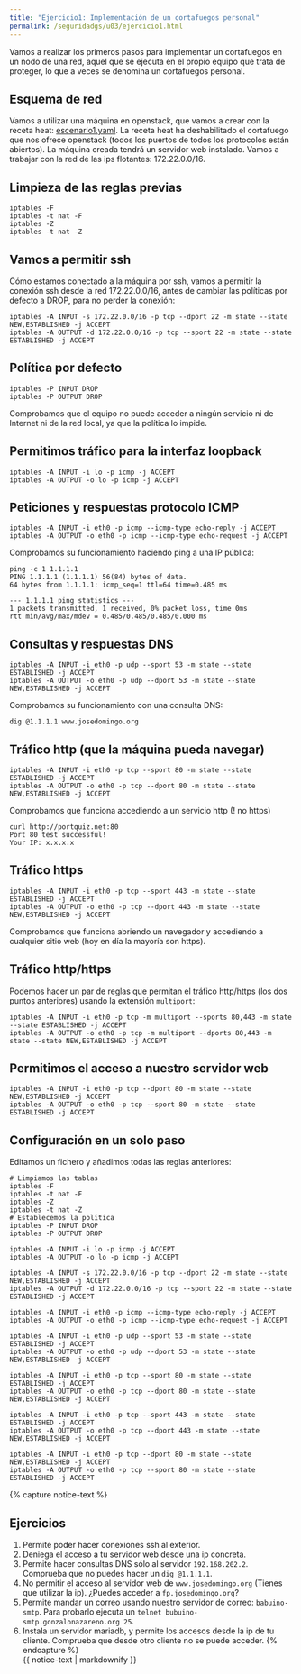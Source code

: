 ```yaml
---
title: "Ejercicio1: Implementación de un cortafuegos personal"
permalink: /seguridadgs/u03/ejercicio1.html
---
```


Vamos a realizar los primeros pasos para implementar un cortafuegos en un nodo de una red, aquel que se ejecuta en el propio equipo que trata de proteger, lo que a veces se denomina un cortafuegos personal.

## Esquema de red

Vamos a utilizar una máquina en openstack, que vamos a crear con la receta heat: [escenario1.yaml](escenario1.yaml). La receta heat ha deshabilitado el cortafuego que nos ofrece openstack (todos los puertos de todos los protocolos están abiertos). La máquina creada tendrá un servidor web instalado. Vamos a trabajar con la red de las ips flotantes: 172.22.0.0/16.

## Limpieza de las reglas previas

    iptables -F
    iptables -t nat -F
    iptables -Z
    iptables -t nat -Z

## Vamos a permitir ssh

Cómo estamos conectado a la máquina por ssh, vamos a permitir la conexión ssh desde la red 172.22.0.0/16, antes de cambiar las políticas por defecto a DROP, para no perder la conexión:

    iptables -A INPUT -s 172.22.0.0/16 -p tcp --dport 22 -m state --state NEW,ESTABLISHED -j ACCEPT
    iptables -A OUTPUT -d 172.22.0.0/16 -p tcp --sport 22 -m state --state ESTABLISHED -j ACCEPT

## Política por defecto

    iptables -P INPUT DROP
    iptables -P OUTPUT DROP

Comprobamos que el equipo no puede acceder a ningún servicio ni de Internet ni de la red local, ya que la política lo impide.

## Permitimos tráfico para la interfaz loopback

    iptables -A INPUT -i lo -p icmp -j ACCEPT
    iptables -A OUTPUT -o lo -p icmp -j ACCEPT

## Peticiones y respuestas protocolo ICMP

    iptables -A INPUT -i eth0 -p icmp --icmp-type echo-reply -j ACCEPT
    iptables -A OUTPUT -o eth0 -p icmp --icmp-type echo-request -j ACCEPT
    

Comprobamos su funcionamiento haciendo ping a una IP pública:

    ping -c 1 1.1.1.1
    PING 1.1.1.1 (1.1.1.1) 56(84) bytes of data.
    64 bytes from 1.1.1.1: icmp_seq=1 ttl=64 time=0.485 ms

    --- 1.1.1.1 ping statistics ---
    1 packets transmitted, 1 received, 0% packet loss, time 0ms
    rtt min/avg/max/mdev = 0.485/0.485/0.485/0.000 ms

## Consultas y respuestas DNS

    iptables -A INPUT -i eth0 -p udp --sport 53 -m state --state ESTABLISHED -j ACCEPT
    iptables -A OUTPUT -o eth0 -p udp --dport 53 -m state --state NEW,ESTABLISHED -j ACCEPT

Comprobamos su funcionamiento con una consulta DNS:

    dig @1.1.1.1 www.josedomingo.org

## Tráfico http (que la máquina pueda navegar)

    iptables -A INPUT -i eth0 -p tcp --sport 80 -m state --state ESTABLISHED -j ACCEPT
    iptables -A OUTPUT -o eth0 -p tcp --dport 80 -m state --state NEW,ESTABLISHED -j ACCEPT


Comprobamos que funciona accediendo a un servicio http (! no https)

    curl http://portquiz.net:80
    Port 80 test successful!
    Your IP: x.x.x.x

## Tráfico https

    iptables -A INPUT -i eth0 -p tcp --sport 443 -m state --state ESTABLISHED -j ACCEPT
    iptables -A OUTPUT -o eth0 -p tcp --dport 443 -m state --state NEW,ESTABLISHED -j ACCEPT
 
Comprobamos que funciona abriendo un navegador y accediendo a cualquier sitio web (hoy en día la mayoría son https). 

## Tráfico http/https

Podemos hacer un par de reglas que permitan el tráfico http/https (los dos puntos anteriores) usando la extensión `multiport`:

    iptables -A INPUT -i eth0 -p tcp -m multiport --sports 80,443 -m state --state ESTABLISHED -j ACCEPT
    iptables -A OUTPUT -o eth0 -p tcp -m multiport --dports 80,443 -m state --state NEW,ESTABLISHED -j ACCEPT

## Permitimos el acceso a nuestro servidor web

    iptables -A INPUT -i eth0 -p tcp --dport 80 -m state --state NEW,ESTABLISHED -j ACCEPT
    iptables -A OUTPUT -o eth0 -p tcp --sport 80 -m state --state ESTABLISHED -j ACCEPT
    

## Configuración en un solo paso

Editamos un fichero y añadimos todas las reglas anteriores:

    # Limpiamos las tablas
    iptables -F
    iptables -t nat -F
    iptables -Z
    iptables -t nat -Z
    # Establecemos la política
    iptables -P INPUT DROP
    iptables -P OUTPUT DROP

    iptables -A INPUT -i lo -p icmp -j ACCEPT
    iptables -A OUTPUT -o lo -p icmp -j ACCEPT

    iptables -A INPUT -s 172.22.0.0/16 -p tcp --dport 22 -m state --state NEW,ESTABLISHED -j ACCEPT
    iptables -A OUTPUT -d 172.22.0.0/16 -p tcp --sport 22 -m state --state ESTABLISHED -j ACCEPT

    iptables -A INPUT -i eth0 -p icmp --icmp-type echo-reply -j ACCEPT
    iptables -A OUTPUT -o eth0 -p icmp --icmp-type echo-request -j ACCEPT

    iptables -A INPUT -i eth0 -p udp --sport 53 -m state --state ESTABLISHED -j ACCEPT
    iptables -A OUTPUT -o eth0 -p udp --dport 53 -m state --state NEW,ESTABLISHED -j ACCEPT

    iptables -A INPUT -i eth0 -p tcp --sport 80 -m state --state ESTABLISHED -j ACCEPT
    iptables -A OUTPUT -o eth0 -p tcp --dport 80 -m state --state NEW,ESTABLISHED -j ACCEPT

    iptables -A INPUT -i eth0 -p tcp --sport 443 -m state --state ESTABLISHED -j ACCEPT
    iptables -A OUTPUT -o eth0 -p tcp --dport 443 -m state --state NEW,ESTABLISHED -j ACCEPT

    iptables -A INPUT -i eth0 -p tcp --dport 80 -m state --state NEW,ESTABLISHED -j ACCEPT
    iptables -A OUTPUT -o eth0 -p tcp --sport 80 -m state --state ESTABLISHED -j ACCEPT

{% capture notice-text %}
## Ejercicios

1. Permite poder hacer conexiones ssh al exterior.
2. Deniega el acceso a tu servidor web desde una ip concreta.
3. Permite hacer consultas DNS sólo al servidor `192.168.202.2`. Comprueba que no puedes hacer un `dig @1.1.1.1`.
4. No permitir el acceso al servidor web de `www.josedomingo.org` (Tienes que utilizar la ip). ¿Puedes acceder a `fp.josedomingo.org`?
5. Permite mandar un correo usando nuestro servidor de correo: `babuino-smtp`. Para probarlo ejecuta un `telnet bubuino-smtp.gonzalonazareno.org 25`.
6. Instala un servidor mariadb, y permite los accesos desde la ip de tu cliente. Comprueba que desde otro cliente no se puede acceder.
{% endcapture %}<div class="notice--info">{{ notice-text | markdownify }}</div>
